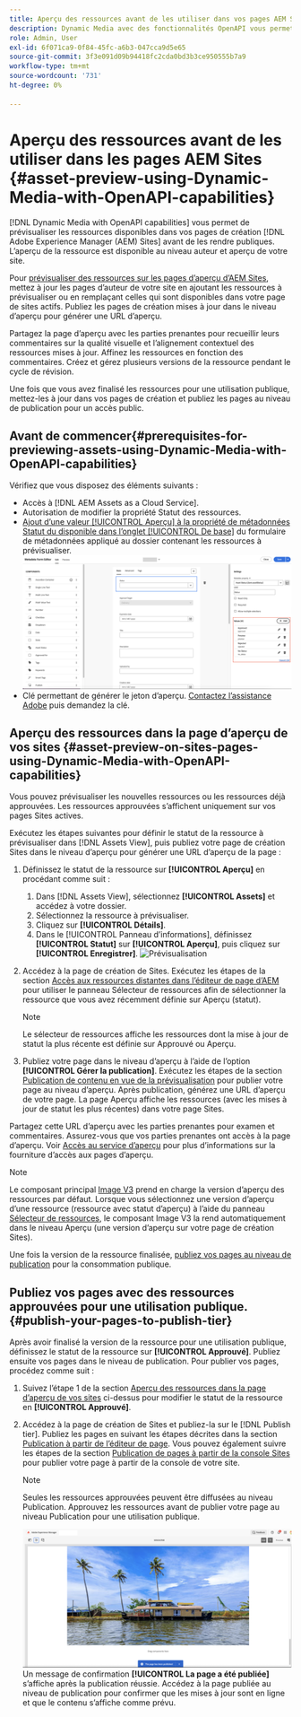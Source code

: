 ```yaml
---
title: Aperçu des ressources avant de les utiliser dans vos pages AEM Sites
description: Dynamic Media avec des fonctionnalités OpenAPI vous permet de prévisualiser des ressources sur les pages d’aperçu Sites Adobe Experience Manager (AEM). Cet aperçu de ressource vous permet, à vous et à vos parties prenantes, de vérifier et de valider les mises à jour de vos ressources avant de publier les pages de création (avec les ressources mises à jour) pour la consommation publique.
role: Admin, User
exl-id: 6f071ca9-0f84-45fc-a6b3-047cca9d5e65
source-git-commit: 3f3e091d09b94418fc2cda0bd3b3ce950555b7a9
workflow-type: tm+mt
source-wordcount: '731'
ht-degree: 0%

---
```



# Aperçu des ressources avant de les utiliser dans les pages AEM Sites {#asset-preview-using-Dynamic-Media-with-OpenAPI-capabilities}

[!DNL Dynamic Media with OpenAPI capabilities] vous permet de prévisualiser les ressources disponibles dans vos pages de création [!DNL Adobe Experience Manager (AEM) Sites] avant de les rendre publiques. L’aperçu de la ressource est disponible au niveau auteur et aperçu de votre site.

Pour [prévisualiser des ressources sur les pages d’aperçu d’AEM Sites](#asset-preview-on-sites-pages-using-Dynamic-Media-with-OpenAPI-capabilities), mettez à jour les pages d’auteur de votre site en ajoutant les ressources à prévisualiser ou en remplaçant celles qui sont disponibles dans votre page de sites actifs. Publiez les pages de création mises à jour dans le niveau d’aperçu pour générer une URL d’aperçu.

Partagez la page d’aperçu avec les parties prenantes pour recueillir leurs commentaires sur la qualité visuelle et l’alignement contextuel des ressources mises à jour. Affinez les ressources en fonction des commentaires. Créez et gérez plusieurs versions de la ressource pendant le cycle de révision.

Une fois que vous avez finalisé les ressources pour une utilisation publique, mettez-les à jour dans vos pages de création et publiez les pages au niveau de publication pour un accès public.

## Avant de commencer{#prerequisites-for-previewing-assets-using-Dynamic-Media-with-OpenAPI-capabilities}

Vérifiez que vous disposez des éléments suivants :

* Accès à [!DNL AEM Assets as a Cloud Service].
* Autorisation de modifier la propriété Statut des ressources.
* [Ajout d’une valeur [!UICONTROL Aperçu] à la propriété de métadonnées Statut du  disponible dans l’onglet [!UICONTROL De base]](/help/assets/metadata-assets-view.md#edit-metadata-forms) du formulaire de métadonnées appliqué au dossier contenant les ressources à prévisualiser.
  ![Option Ajouter un aperçu](/help/assets/assets/metedata-form-preview.png)
* Clé permettant de générer le jeton d’aperçu. [Contactez l’assistance Adobe](https://helpx.adobe.com/in/contact.html) puis demandez la clé.

## Aperçu des ressources dans la page d’aperçu de vos sites {#asset-preview-on-sites-pages-using-Dynamic-Media-with-OpenAPI-capabilities}

Vous pouvez prévisualiser les nouvelles ressources ou les ressources déjà approuvées. Les ressources approuvées s’affichent uniquement sur vos pages Sites actives.

Exécutez les étapes suivantes pour définir le statut de la ressource à prévisualiser dans [!DNL Assets View], puis publiez votre page de création Sites dans le niveau d’aperçu pour générer une URL d’aperçu de la page :

1. Définissez le statut de la ressource sur **[!UICONTROL Aperçu]** en procédant comme suit :

   1. Dans [!DNL Assets View], sélectionnez **[!UICONTROL Assets]** et accédez à votre dossier.
   1. Sélectionnez la ressource à prévisualiser.
   1. Cliquez sur **[!UICONTROL Détails]**.
   1. Dans le [!UICONTROL Panneau d’informations], définissez **[!UICONTROL Statut]** sur **[!UICONTROL Aperçu]**, puis cliquez sur **[!UICONTROL Enregistrer]**.
      ![Prévisualisation](/help/assets/assets/preview-boat-at-bay.png)

1. Accédez à la page de création de Sites. Exécutez les étapes de la section [Accès aux ressources distantes dans l’éditeur de page d’AEM](/help/assets/integrate-remote-approved-assets-with-sites.md#access-remote-assets-in-aem-page-editor) pour utiliser le panneau Sélecteur de ressources afin de sélectionner la ressource que vous avez récemment définie sur Aperçu (statut).

   >[!NOTE]
   >
   > Le sélecteur de ressources affiche les ressources dont la mise à jour de statut la plus récente est définie sur Approuvé ou Aperçu.

1. Publiez votre page dans le niveau d’aperçu à l’aide de l’option **[!UICONTROL Gérer la publication]**. Exécutez les étapes de la section [Publication de contenu en vue de la prévisualisation](https://experienceleague.adobe.com/en/docs/experience-manager-cloud-service/content/sites/authoring/sites-console/previewing-content) pour publier votre page au niveau d’aperçu. Après publication, générez une URL d’aperçu de votre page. La page Aperçu affiche les ressources (avec les mises à jour de statut les plus récentes) dans votre page Sites.

Partagez cette URL d’aperçu avec les parties prenantes pour examen et commentaires. Assurez-vous que vos parties prenantes ont accès à la page d’aperçu. Voir [Accès au service d’aperçu](https://experienceleague.adobe.com/en/docs/experience-manager-cloud-service/content/implementing/using-cloud-manager/manage-environments#access-preview-service) pour plus d’informations sur la fourniture d’accès aux pages d’aperçu.

>[!NOTE]
>
>Le composant principal [Image V3](https://experienceleague.adobe.com/en/docs/experience-manager-core-components/using/wcm-components/image#version-and-compatibility) prend en charge la version d’aperçu des ressources par défaut. Lorsque vous sélectionnez une version d’aperçu d’une ressource (ressource avec statut d’aperçu) à l’aide du panneau [Sélecteur de ressources](https://experienceleague.adobe.com/en/docs/experience-manager-cloud-service/content/assets/manage/asset-selector/asset-selector-upload), le composant Image V3 la rend automatiquement dans le niveau Aperçu (une version d’aperçu sur votre page de création Sites).

Une fois la version de la ressource finalisée, [publiez vos pages au niveau de publication](#publish-your-pages-to-publish-tier) pour la consommation publique.

## Publiez vos pages avec des ressources approuvées pour une utilisation publique.{#publish-your-pages-to-publish-tier}

Après avoir finalisé la version de la ressource pour une utilisation publique, définissez le statut de la ressource sur **[!UICONTROL Approuvé]**. Publiez ensuite vos pages dans le niveau de publication. Pour publier vos pages, procédez comme suit :

1. Suivez l’étape 1 de la section [Aperçu des ressources dans la page d’aperçu de vos sites](#asset-preview-on-sites-pages-using-Dynamic-Media-with-OpenAPI-capabilities) ci-dessus pour modifier le statut de la ressource en **[!UICONTROL Approuvé]**.
1. Accédez à la page de création de Sites et publiez-la sur le [!DNL Publish tier]. Publiez les pages en suivant les étapes décrites dans la section [Publication à partir de l’éditeur de page](https://experienceleague.adobe.com/en/docs/experience-manager-cloud-service/content/sites/authoring/page-editor/publishing#publishing-from-the-page-editor).
Vous pouvez également suivre les étapes de la section [Publication de pages à partir de la console Sites](https://experienceleague.adobe.com/en/docs/experience-manager-cloud-service/content/sites/authoring/sites-console/publishing-pages#publishing-from-the-sites-console) pour publier votre page à partir de la console de votre site.

   >[!NOTE]
   >
   > Seules les ressources approuvées peuvent être diffusées au niveau Publication. Approuvez les ressources avant de publier votre page au niveau Publication pour une utilisation publique.

   ![La page a été publiée](/help/assets/assets/the-page-has-been-publushed.png)
Un message de confirmation **[!UICONTROL La page a été publiée]** s’affiche après la publication réussie. Accédez à la page publiée au niveau de publication pour confirmer que les mises à jour sont en ligne et que le contenu s’affiche comme prévu.
